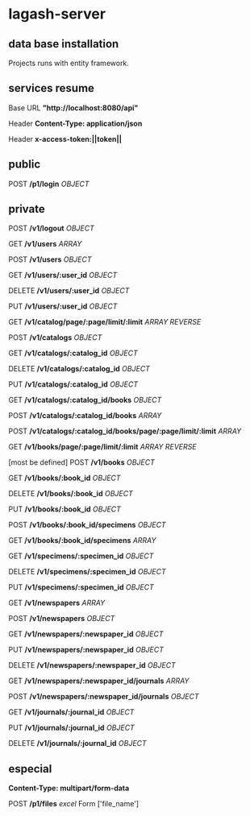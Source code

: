 # lagash-server

## data base installation

Projects runs with entity framework.

## services resume

Base URL **"http://localhost:8080/api"**

Header **Content-Type: application/json**

Header **x-access-token:||token||**

## public

POST **/p1/login** _OBJECT_

## private


POST **/v1/logout** _OBJECT_

GET **/v1/users** _ARRAY_

POST **/v1/users** _OBJECT_

GET **/v1/users/:user_id** _OBJECT_

DELETE **/v1/users/:user_id** _OBJECT_

PUT **/v1/users/:user_id** _OBJECT_

GET **/v1/catalog/page/:page/limit/:limit** _ARRAY_ _REVERSE_

POST **/v1/catalogs** _OBJECT_

GET **/v1/catalogs/:catalog_id** _OBJECT_

DELETE **/v1/catalogs/:catalog_id** _OBJECT_

PUT **/v1/catalogs/:catalog_id** _OBJECT_

GET **/v1/catalogs/:catalog_id/books** _OBJECT_

POST **/v1/catalogs/:catalog_id/books** _ARRAY_

POST **/v1/catalogs/:catalog_id/books/page/:page/limit/:limit** _ARRAY_

GET **/v1/books/page/:page/limit/:limit** _ARRAY_ _REVERSE_

[most be defined] POST **/v1/books** _OBJECT_

GET **/v1/books/:book_id** _OBJECT_

DELETE **/v1/books/:book_id** _OBJECT_

PUT **/v1/books/:book_id** _OBJECT_

POST **/v1/books/:book_id/specimens** _OBJECT_

GET **/v1/books/:book_id/specimens** _ARRAY_

GET **/v1/specimens/:specimen_id** _OBJECT_

DELETE **/v1/specimens/:specimen_id** _OBJECT_

PUT **/v1/specimens/:specimen_id** _OBJECT_

GET **/v1/newspapers** _ARRAY_

POST **/v1/newspapers** _OBJECT_

GET **/v1/newspapers/:newspaper_id** _OBJECT_

PUT **/v1/newspapers/:newspaper_id** _OBJECT_

DELETE **/v1/newspapers/:newspaper_id** _OBJECT_

GET **/v1/newspapers/:newspaper_id/journals** _ARRAY_

POST **/v1/newspapers/:newspaper_id/journals** _OBJECT_

GET **/v1/journals/:journal_id** _OBJECT_

PUT **/v1/journals/:journal_id** _OBJECT_

DELETE **/v1/journals/:journal_id** _OBJECT_

## especial

**Content-Type: multipart/form-data**

POST **/p1/files** *excel*
Form ['file_name']
